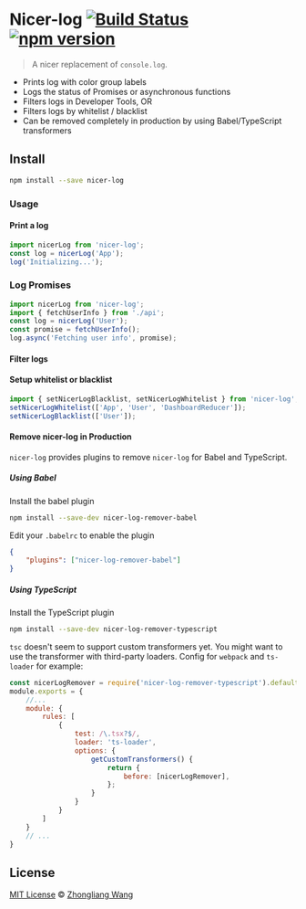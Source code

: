 # Nicer-log [![Build Status](https://travis-ci.org/Cryrivers/nicer-log.svg?branch=master)](https://travis-ci.org/Cryrivers/nicer-log) [![npm version](https://badge.fury.io/js/nicer-log.svg)](https://badge.fury.io/js/nicer-log)
> A nicer replacement of `console.log`.

- Prints log with color group labels
- Logs the status of Promises or asynchronous functions
- Filters logs in Developer Tools, OR
- Filters logs by whitelist / blacklist
- Can be removed completely in production by using Babel/TypeScript transformers

## Install
```sh
npm install --save nicer-log
```
### Usage
#### Print a log
```js
import nicerLog from 'nicer-log';
const log = nicerLog('App');
log('Initializing...');
```

### Log Promises
```js
import nicerLog from 'nicer-log';
import { fetchUserInfo } from './api';
const log = nicerLog('User');
const promise = fetchUserInfo();
log.async('Fetching user info', promise);
```

#### Filter logs
#### Setup whitelist or blacklist
```js
import { setNicerLogBlacklist, setNicerLogWhitelist } from 'nicer-log';
setNicerLogWhitelist(['App', 'User', 'DashboardReducer']);
setNicerLogBlacklist(['User']);
```
#### Remove nicer-log in Production
`nicer-log` provides plugins to remove `nicer-log` for Babel and TypeScript.
##### Using Babel
Install the babel plugin
```sh
npm install --save-dev nicer-log-remover-babel
```
Edit your `.babelrc` to enable the plugin
```json
{
    "plugins": ["nicer-log-remover-babel"]
}
```

##### Using TypeScript
Install the TypeScript plugin
```sh
npm install --save-dev nicer-log-remover-typescript
```
`tsc` doesn't seem to support custom transformers yet. You might want to use the transformer with third-party loaders. Config for `webpack` and `ts-loader` for example:
```js
const nicerLogRemover = require('nicer-log-remover-typescript').default;
module.exports = {
    //...
    module: {
        rules: [
            {
                test: /\.tsx?$/,
                loader: 'ts-loader',
                options: {
                    getCustomTransformers() {
                        return {
                            before: [nicerLogRemover],
                        };
                    }
                }
            }
        ]
    }
    // ...
}
```
## License
[MIT License](LICENSE.md) ©️ [Zhongliang Wang](https://cryrivers.com)